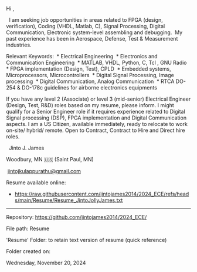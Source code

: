 Hi ,

  I am seeking job opportunities in areas related to FPGA (design, verification), Coding (VHDL, Matlab, C), Signal Processing, Digital Communication, Electronic system-level assembling and debugging.  My past experience has been in Aerospace, Defense, Test & Measurement industries.

Relevant Keywords: 
 * Electrical Engineering
 * Electronics and Communication Engineering
 * MATLAB, VHDL, Python, C, Tcl , GNU Radio
 * FPGA implementation (Design, Test), CPLD
 * Embedded systems, Microprocessors, Microcontrollers
 * Digital Signal Processing, Image processing
 * Digital Communication, Analog Communication
 * RTCA DO-254 & DO-178c guidelines for airborne electronics equipments


If you have any level 2 (Associate) or level 3 (mid-senior) Electrical Engineer (Design, Test, R&D) roles based on my resume, please inform. 
I might qualify for a Senior Engineer role if it requires experience related to Digital Signal processing (DSP), FPGA implementation and Digital Communication aspects. 
I am a US Citizen, available immediately, ready to relocate to work on-site/ hybrid/ remote. 
Open to Contract, Contract to Hire and Direct hire roles.

  Jinto J. James

Woodbury, MN 🇺🇸 (Saint Paul, MN)

 jintojkulappurathu@gmail.com

Resume available online:
* https://raw.githubusercontent.com/jintojames2014/2024_ECE/refs/heads/main/Resume/Resume_JintoJollyJames.txt
----
Repository: https://github.com/jintojames2014/2024_ECE/

File path: Resume

'Resume' Folder: to retain text version of resume (quick reference)

Folder created on:

Wednesday, November 20, 2024
